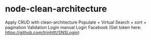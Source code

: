 # node-clean-architecture
Apply CRUD with clean-architecture
Populate + Virtual
Search + sort + pagination
Validation
Login manual
Login Facebook (Get token here: https://github.com/trinhttt/SNSLogin)
